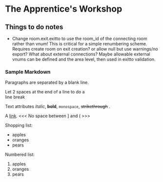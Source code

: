 The Apprentice's Workshop
=========================

Things to do notes
-----------
* Change room.exit.exitto to use the room_id of the connecting room rather than vnum! This is critical for a simple renumbering scheme. Requires create room on exit creation? or allow null but use warnings/no export? What about external connections?  Maybe allowable external vnums can be defined and the area level, then used in exitto validation.












### Sample Markdown

Paragraphs are separated
by a blank line.

Let 2 spaces at the end of a line to do a  
line break

Text attributes *italic*, **bold**, 
`monospace`, ~~strikethrough~~ .

A [link](http://example.com).
<<<   No space between ] and (  >>>

Shopping list:

* apples
* oranges
* pears

Numbered list:

1. apples
2. oranges
3. pears
